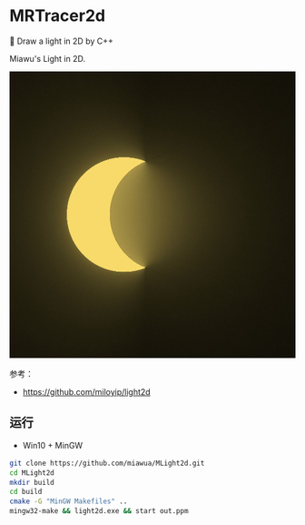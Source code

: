 # MRTracer2d
 :rainbow: Draw a light in 2D by C++

Miawu's Light in 2D.

![](./out.jpg)

参考：

- https://github.com/miloyip/light2d

## 运行

- Win10 + MinGW

```sh
git clone https://github.com/miawua/MLight2d.git
cd MLight2d
mkdir build
cd build
cmake -G "MinGW Makefiles" ..
mingw32-make && light2d.exe && start out.ppm
```

